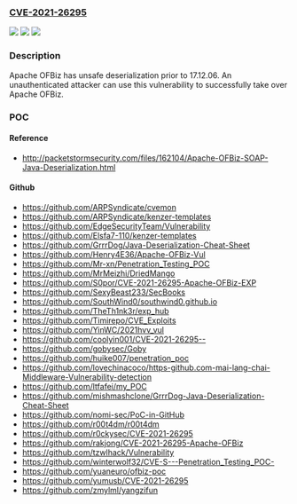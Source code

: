 ### [CVE-2021-26295](https://cve.mitre.org/cgi-bin/cvename.cgi?name=CVE-2021-26295)
![](https://img.shields.io/static/v1?label=Product&message=Apache%20OFBiz&color=blue)
![](https://img.shields.io/static/v1?label=Version&message=Apache%20OFBiz17.12.01%20to%2017.12.05%20&color=brighgreen)
![](https://img.shields.io/static/v1?label=Vulnerability&message=Java%20serialisation&color=brighgreen)

### Description

Apache OFBiz has unsafe deserialization prior to 17.12.06. An unauthenticated attacker can use this vulnerability to successfully take over Apache OFBiz.

### POC

#### Reference
- http://packetstormsecurity.com/files/162104/Apache-OFBiz-SOAP-Java-Deserialization.html

#### Github
- https://github.com/ARPSyndicate/cvemon
- https://github.com/ARPSyndicate/kenzer-templates
- https://github.com/EdgeSecurityTeam/Vulnerability
- https://github.com/Elsfa7-110/kenzer-templates
- https://github.com/GrrrDog/Java-Deserialization-Cheat-Sheet
- https://github.com/Henry4E36/Apache-OFBiz-Vul
- https://github.com/Mr-xn/Penetration_Testing_POC
- https://github.com/MrMeizhi/DriedMango
- https://github.com/S0por/CVE-2021-26295-Apache-OFBiz-EXP
- https://github.com/SexyBeast233/SecBooks
- https://github.com/SouthWind0/southwind0.github.io
- https://github.com/TheTh1nk3r/exp_hub
- https://github.com/Timirepo/CVE_Exploits
- https://github.com/YinWC/2021hvv_vul
- https://github.com/coolyin001/CVE-2021-26295--
- https://github.com/gobysec/Goby
- https://github.com/huike007/penetration_poc
- https://github.com/lovechinacoco/https-github.com-mai-lang-chai-Middleware-Vulnerability-detection
- https://github.com/ltfafei/my_POC
- https://github.com/mishmashclone/GrrrDog-Java-Deserialization-Cheat-Sheet
- https://github.com/nomi-sec/PoC-in-GitHub
- https://github.com/r00t4dm/r00t4dm
- https://github.com/r0ckysec/CVE-2021-26295
- https://github.com/rakjong/CVE-2021-26295-Apache-OFBiz
- https://github.com/tzwlhack/Vulnerability
- https://github.com/winterwolf32/CVE-S---Penetration_Testing_POC-
- https://github.com/yuaneuro/ofbiz-poc
- https://github.com/yumusb/CVE-2021-26295
- https://github.com/zmylml/yangzifun

